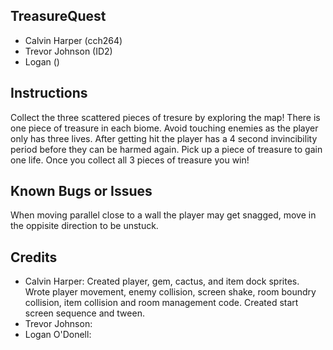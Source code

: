 ## TreasureQuest
*	Calvin Harper	(cch264)
*	Trevor Johnson	(ID2)
*	Logan ()

##	Instructions
Collect the three scattered pieces of tresure by exploring the map! There is one piece of treasure in each biome.
Avoid touching enemies as the player only has three lives. After getting hit the player has a 4 second invincibility
period before they can be harmed again. Pick up a piece of treasure to gain one life. Once you collect all 3 pieces
of treasure you win!

##	Known	Bugs	or	Issues
When moving parallel close to a wall the player may get snagged, move in the oppisite direction to be unstuck.

##	Credits
*	Calvin Harper:	Created	player, gem, cactus, and item dock sprites. Wrote player movement, enemy collision, screen shake, room boundry collision, item collision and room management code. Created start screen sequence and tween.
*	Trevor Johnson:	
*	Logan O'Donell:
